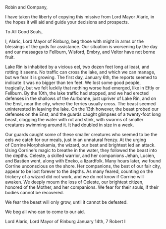 Robin and Company,
 
I have taken the liberty of copying this missive from Lord Mayor Alaric, in the hopes it will aid and guide your decisions and prospects.

To All Good Souls,

I, Alaric, Lord Mayor of Rinburg, beg those with might in arms or the blessings of the gods for assistance. Our situation is worsening by the day and our messages to Fellburn, Wisford, Embry, and Veltor have not borne fruit.

Lake Rin is inhabited by a vicious eel, two dozen feet long at least, and rotting it seems. No traffic can cross the lake, and which we can manage, but we fear it is growing. The first day, January 6th, the reports seemed to indicate it was no bigger than ten feet. We lost some good people, tragically, but we felt luckily that nothing worse had emerged, like in Eftly or Fellburn. By the 10th, the lake traffic had stopped, and we had erected defenses in the shallows of the Aurbonne, just upriver of Lake Rin, and on the Enst, near the city, where the ferries usually cross. The beast seemed uninterested in leaving the lake. On the 13th however, the beast probed our defenses on the Enst, and the guards caught glimpses of a twenty-foot long beast, clogging the water with rot and stink, with swarms of smaller creatures swimming around it. It had doubled in size in a week.

Our guards caught some of these smaller creatures who seemed to be the eels we catch for our meals, just in an unnatural frenzy. At the urging of Corrine Morphokamia, the wizard, our best and brightest led an attack. Using Corrine's magic to breathe in the water, they followed the beast into the depths. Celeste, a skilled warrior, and her companions Jehan, Lucien, and Bastien went, along with Eneko, a lizardfolk. Many hours later, we found Corrine unconscious on the shore. Her companions, the best of our fair city, appear to be lost forever to the depths. As many feared, counting on the trickery of a wizard did not work, and we do not know if Corrine will awaken. We deeply mourn the loss of Celeste, our brightest citizen, honored of the Mother, and her companions. We fear for their souls, if their bodies cannot be recovered.

We fear the beast will only grow, until it cannot be defeated.

We beg all who can to come to our aid.

Lord Alaric, Lord Mayor of Rinburg
January 14th, 7 Robert I